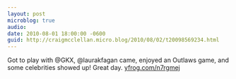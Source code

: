 ```yaml
---
layout: post
microblog: true
audio: 
date: 2010-08-01 18:00:00 -0600
guid: http://craigmcclellan.micro.blog/2010/08/02/t20098569234.html
---
```

Got to play with @GKX, @laurakfagan came, enjoyed an Outlaws game, and some celebrities showed up! Great day.  [yfrog.com/n7rgmej](http://yfrog.com/n7rgmej)
